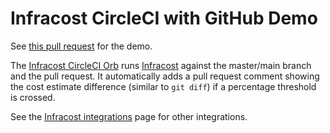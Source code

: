 # Infracost CircleCI with GitHub Demo

See [this pull request](https://github.com/infracost/circleci-demo/pull/1) for the demo.

The [Infracost CircleCI Orb](https://github.com/infracost/infracost-orb) runs [Infracost](https://infracost.io) against the master/main branch and the pull request. It automatically adds a pull request comment showing the cost estimate difference (similar to `git diff`) if a percentage threshold is crossed.

See the [Infracost integrations](https://www.infracost.io/docs/integrations/) page for other integrations.
